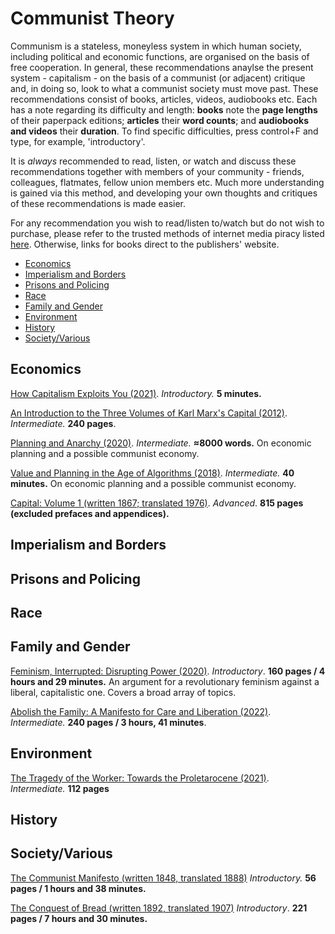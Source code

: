 # Communist Theory

Communism is a stateless, moneyless system in which human society, including political and economic functions, are organised on the basis of free cooperation. In general, these recommendations anaylse the present system - capitalism - on the basis of a communist (or adjacent) critique and, in doing so, look to what a communist society must move past. These recommendations consist of books, articles, videos, audiobooks etc. Each has a note regarding its difficulty and length: **books** note the **page lengths** of their paperpack editions; **articles** their **word counts**; and **audiobooks and videos** their **duration**. To find specific difficulties, press control+F and type, for example, 'introductory'. 

It is *always* recommended to read, listen, or watch and discuss these recommendations together with members of your community - friends, colleagues, flatmates, fellow union members etc. Much more understanding is gained via this method, and developing your own thoughts and critiques of these recommendations is made easier.

For any recommendation you wish to read/listen to/watch but do not wish to purchase, please refer to the trusted methods of internet media piracy listed [here](https://www.reddit.com/r/FREEMEDIAHECKYEAH/wiki/index/). Otherwise, links for books direct to the publishers' website.

<!-- toc -->

- [Economics](#economics)
- [Imperialism and Borders](#imperialism-and-borders)
- [Prisons and Policing](#prisons-and-policing)
- [Race](#race)
- [Family and Gender](#family-and-gender)
- [Environment](#environment)
- [History](#history)
- [Society/Various](#society/various)
  
<!-- tocstop -->

## Economics

[How Capitalism Exploits You (2021)](https://www.youtube.com/watch?v=2mI_RMQEulw). *Introductory.* **5 minutes.**

[An Introduction to the Three Volumes of Karl Marx's Capital (2012)](https://monthlyreview.org/product/an_introduction_to_the_three_volumes_of_karl_marxs_capital/). *Intermediate.* **240 pages**.

[Planning and Anarchy (2020)](https://cominsitu.files.wordpress.com/2020/02/bernes-planning.pdf). *Intermediate.* **≈8000 words.** On economic planning and a possible communist economy.

[Value and Planning in the Age of Algorithms (2018)](https://youtu.be/ZMzZQILjL8k). *Intermediate.* **40 minutes.** On economic planning and a possible communist economy.

[Capital: Volume 1 (written 1867; translated 1976)](https://blackwells.co.uk/bookshop/product/Capital-Volume-1-by-Karl-Marx-Ben-Fowkes/9780140445688). *Advanced*. **815 pages (excluded prefaces and appendices).**

## Imperialism and Borders

## Prisons and Policing

## Race

## Family and Gender

[Feminism, Interrupted: Disrupting Power (2020)](https://www.plutobooks.com/9780745340067/feminism-interrupted/). *Introductory*. **160 pages / 4 hours and 29 minutes.** An argument for a revolutionary feminism against a liberal, capitalistic one. Covers a broad array of topics.

[Abolish the Family: A Manifesto for Care and Liberation (2022)](https://www.versobooks.com/books/4075-abolish-the-family). *Intermediate.* **240 pages / 3 hours, 41 minutes**.

## Environment

[The Tragedy of the Worker: Towards the Proletarocene (2021)](https://www.versobooks.com/books/3727-the-tragedy-of-the-worker). *Intermediate.* **112 pages**

## History

## Society/Various

[The Communist Manifesto (written 1848, translated 1888)](https://blackwells.co.uk/bookshop/product/The-Communist-Manifesto-by-Karl-Marx-author-Friedrich-Engels-author-Samuel-Moore-translator/9780141397986) *Introductory.* **56 pages / 1 hours and 38 minutes.**

[The Conquest of Bread (written 1892, translated 1907)](https://blackwells.co.uk/bookshop/product/The-Conquest-of-Bread-by-Petr-Alekseevich-Kropotkin-author-David-Priestland-writer-of-added-commentary/9780141396118) *Introductory*. **221 pages / 7 hours and 30 minutes.**
